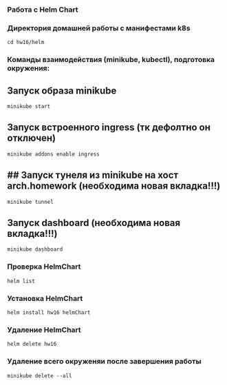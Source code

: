 ### Работа с Helm Chart

### Директория домашней работы с манифестами k8s
```shell
cd hw16/helm
```

### Команды взаимодействия (minikube, kubectl), подготовка окружения:
## Запуск образа minikube
```shell
minikube start
```

## Запуск встроенного ingress (тк дефолтно он отключен)
```shell
minikube addons enable ingress
```

## ## Запуск тунеля из minikube на хост arch.homework (необходима новая вкладка!!!)
```
minikube tunnel
```

## Запуск dashboard (необходима новая вкладка!!!)
```
minikube dashboard
```

### Проверка HelmChart
```shell
helm list
````

### Установка HelmChart
```shell
helm install hw16 helmChart
````

### Удаление HelmChart
```shell
helm delete hw16
````

### Удаление всего окруженяи после завершения работы
```shell
minikube delete --all
```
